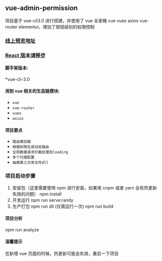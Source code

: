 ## vue-admin-permission

项目基于 vue-cli3.0 进行搭建，并使用了 vue 全家桶 vue vuex axios vue-router elementui，增加了按钮级别的权限控制

### <a target="_blank" href="http://www.vueadmin.cn">线上预览地址</a>

### <a target="_blank" href="https://github.com/loveRandy/react-admin">React 版本请移步</a>

#### 脚手架版本:

\*vue-cli-3.0

#### 用到 vue 相关的生态链模块:

-   `vue`
-   `vue-router`
-   `vuex`
-   `axios`

#### 项目要点

-   `路由懒加载`
-   `根据权限生成动态路由`
-   `全局数据请求拦截处理及loading`
-   `多个代理配置`
-   `抽离第三方库文件dll`

### 项目启动步骤

1. 安装包（这里需要使用 npm 进行安装，如果用 cnpm 或者 yarn 会有热更新失效的问题）
   npm install
2. 开发运行
   npm run serve:randy
3. 生产打包
   npm run dll (仅需运行一次)
   npm run build

#### 项目分析

npm run analyze

#### 温馨提示

在新增 vue 页面的时候，热更新可能会失效，重启一下项目
